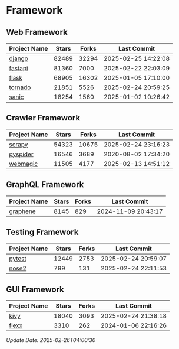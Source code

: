 # Framework

## Web Framework
| Project Name | Stars | Forks | Last Commit |
| ------------ | ----- | ----- | ----------- |
| [django](https://github.com/django/django) | 82489 | 32294 | 2025-02-25 14:22:08 |
| [fastapi](https://github.com/fastapi/fastapi) | 81360 | 7000 | 2025-02-22 22:03:09 |
| [flask](https://github.com/pallets/flask) | 68905 | 16302 | 2025-01-05 17:10:00 |
| [tornado](https://github.com/tornadoweb/tornado) | 21851 | 5526 | 2025-02-24 20:59:25 |
| [sanic](https://github.com/sanic-org/sanic) | 18254 | 1560 | 2025-01-02 10:26:42 |

## Crawler Framework
| Project Name | Stars | Forks | Last Commit |
| ------------ | ----- | ----- | ----------- |
| [scrapy](https://github.com/scrapy/scrapy) | 54323 | 10675 | 2025-02-24 23:16:23 |
| [pyspider](https://github.com/binux/pyspider) | 16546 | 3689 | 2020-08-02 17:34:20 |
| [webmagic](https://github.com/code4craft/webmagic) | 11505 | 4177 | 2025-02-13 14:51:12 |

## GraphQL Framework
| Project Name | Stars | Forks | Last Commit |
| ------------ | ----- | ----- | ----------- |
| [graphene](https://github.com/graphql-python/graphene) | 8145 | 829 | 2024-11-09 20:43:17 |

## Testing Framework
| Project Name | Stars | Forks | Last Commit |
| ------------ | ----- | ----- | ----------- |
| [pytest](https://github.com/pytest-dev/pytest) | 12449 | 2753 | 2025-02-24 20:59:07 |
| [nose2](https://github.com/nose-devs/nose2) | 799 | 131 | 2025-02-24 22:11:53 |

## GUI Framework
| Project Name | Stars | Forks | Last Commit |
| ------------ | ----- | ----- | ----------- |
| [kivy](https://github.com/kivy/kivy) | 18040 | 3093 | 2025-02-24 21:38:18 |
| [flexx](https://github.com/flexxui/flexx) | 3310 | 262 | 2024-01-06 22:16:26 |

*Update Date: 2025-02-26T04:00:30*